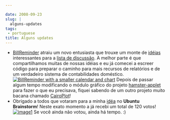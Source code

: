 ```yaml
---

date: 2008-09-23
slug: |
  alguns-updates
tags:
 - portuguese
title: Alguns updates
---
```


-   [BillReminder](http://billreminder.gnulinuxbrasil.org/) atraiu um
    novo entusiasta que trouxe um monte de
    [idéias](http://groups.google.com/group/billreminder/t/14561b2323a90fec)
    interessantes para a [lista de
    discussão](http://groups.google.com/group/billreminder). A melhor
    parte é que compartilhamos muitas de nossas idéias e eu já comecei a
    escreer código para preparar o caminho para mais recursos de
    relatórios e de um verdadeiro sistema de contabilidades doméstico.
    [![BillReminder with a smaller calendar and
    chart](http://farm4.static.flickr.com/3094/2883091887_9c7fbdde73.jpg)](http://www.flickr.com/photos/ogmaciel/2883091887/)
    Depois de passar algum tempo modificando o módulo gráfico do projeto
    [hamster-applet](http://projecthamster.wordpress.com/) para fazer o
    que eu precisava, fiquei sabendo de um outro projeto muito bacana
    chamado
    [CairoPlot](http://linil.wordpress.com/2008/09/16/cairoplot-11/)!
-   Obrigado a todos que votaram para a minha
    [idéa](http://brainstorm.ubuntu.com/idea/13571/) no **Ubuntu
    Brainstorm**! Neste exato momento a já recebi um total de 120 votos!
    [![image1](http://brainstorm.ubuntu.com/idea/13571/image/1/)](http://brainstorm.ubuntu.com/idea/13571/)
    Se você ainda não votou, ainda há tempo. :)
